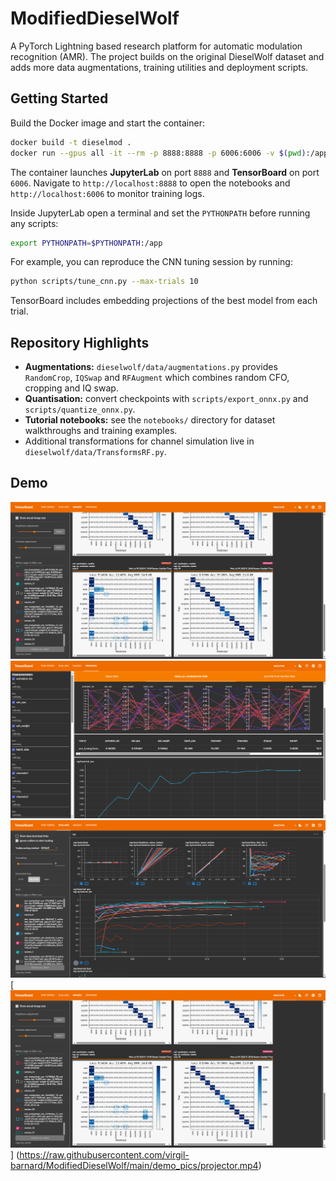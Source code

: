 # ModifiedDieselWolf

A PyTorch Lightning based research platform for automatic modulation recognition (AMR). The project builds on the original DieselWolf dataset and adds more data augmentations, training utilities and deployment scripts.

## Getting Started

Build the Docker image and start the container:

```bash
docker build -t dieselmod .
docker run --gpus all -it --rm -p 8888:8888 -p 6006:6006 -v $(pwd):/app dieselmod
```

The container launches **JupyterLab** on port `8888` and **TensorBoard** on port `6006`. Navigate to `http://localhost:8888` to open the notebooks and `http://localhost:6006` to monitor training logs.

Inside JupyterLab open a terminal and set the `PYTHONPATH` before running any scripts:

```bash
export PYTHONPATH=$PYTHONPATH:/app
```

For example, you can reproduce the CNN tuning session by running:

```bash
python scripts/tune_cnn.py --max-trials 10
```
TensorBoard includes embedding projections of the best model from each trial.

## Repository Highlights

- **Augmentations:** `dieselwolf/data/augmentations.py` provides `RandomCrop`, `IQSwap` and `RFAugment` which combines random CFO, cropping and IQ swap.
- **Quantisation:** convert checkpoints with `scripts/export_onnx.py` and `scripts/quantize_onnx.py`.
- **Tutorial notebooks:** see the `notebooks/` directory for dataset walkthroughs and training examples.
- Additional transformations for channel simulation live in `dieselwolf/data/TransformsRF.py`.

## Demo

![Confusion matrices](demo_pics/confusion_images.png)
![Parallel coordinates](demo_pics/parallel_coords.png)
![Training curves](demo_pics/scalars.png)
[![Watch the video](demo_pics/confusion_images.png)]
(https://raw.githubusercontent.com/virgil-barnard/ModifiedDieselWolf/main/demo_pics/projector.mp4)

